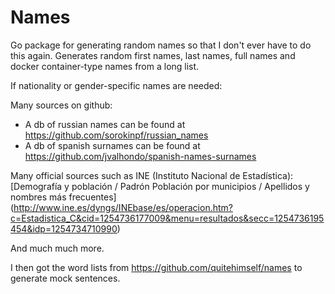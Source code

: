 # Names

Go package for generating random names so that I don't ever have to do this again.
Generates random first names, last names, full names and docker container-type names from a long list.

If nationality or gender-specific names are needed: 

Many sources on github:
* A db of russian names can be found at https://github.com/sorokinpf/russian_names
* A db of spanish surnames can be found at https://github.com/jvalhondo/spanish-names-surnames

Many official sources such as INE (Instituto Nacional de Estadística): 
[Demografía y población / Padrón Población por municipios / Apellidos y nombres más frecuentes] (http://www.ine.es/dyngs/INEbase/es/operacion.htm?c=Estadistica_C&cid=1254736177009&menu=resultados&secc=1254736195454&idp=1254734710990)

And much much more.

I then got the word lists from https://github.com/quitehimself/names to generate mock sentences.